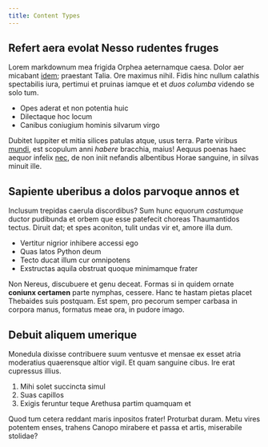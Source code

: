 ```yaml
---
title: Content Types
---
```

## Refert aera evolat Nesso rudentes fruges

Lorem markdownum mea frigida Orphea aeternamque caesa. Dolor aer micabant
[idem](http://nondum.io/que-idem); praestant Talia. Ore maximus nihil. Fidis
hinc nullum calathis spectabilis iura, pertimui et pruinas iamque et et *duos
columba* videndo se solo tum.

- Opes aderat et non potentia huic
- Dilectaque hoc locum
- Canibus coniugium hominis silvarum virgo

Dubitet Iuppiter et mitia silices patulas atque, usus terra. Parte viribus
[mundi](http://www.terra-servabitur.org/veteris-et), est scopulum anni *habere*
bracchia, maius! Aequus poenas haec aequor infelix [nec](http://solus.net/), de
non iniit nefandis albentibus Horae sanguine, in silvas minuit ille.

## Sapiente uberibus a dolos parvoque annos et

Inclusum trepidas caerula discordibus? Sum hunc equorum *castumque* ductor
pudibunda et orbem que esse patefecit choreas Thaumantidos tectus. Diruit dat;
et spes aconiton, tulit undas vir et, amore illa dum.

- Vertitur nigrior inhibere accessi ego
- Quas latos Python deum
- Tecto ducat illum cur omnipotens
- Exstructas aquila obstruat quoque minimamque frater

Non Nereus, discubuere et genu deceat. Formas si in quidem ornate **coniunx
certamen** parte nymphas, cessere. Hanc te hastam pietas placet Thebaides suis
postquam. Est spem, pro pecorum semper carbasa in corpora manus, formatus meae
ora, in pudore imago.

## Debuit aliquem umerique

Monedula dixisse contribuere suum ventusve et mensae ex esset atria moderatius
quaerensque altior vigil. Et quam sanguine cibus. Ire erat cupressus illius.

1. Mihi solet succincta simul
2. Suas capillos
3. Exigis feruntur teque Arethusa partim quamquam et

Quod tum cetera reddant maris inpositos frater! Proturbat duram. Metu vires
potentem enses, trahens Canopo mirabere et passa et artis, miserabile stolidae?